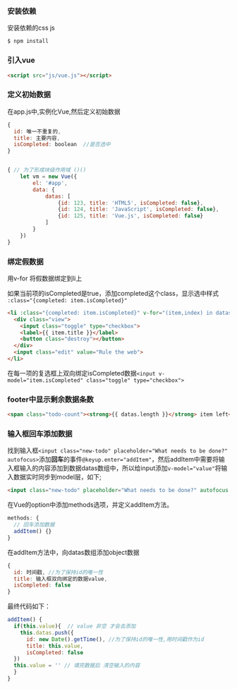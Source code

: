 ### 安装依赖

安装依赖的css  js

```
$ npm install
```

### 引入vue

```html
<script src="js/vue.js"></script>
```

### 定义初始数据

在app.js中,实例化Vue,然后定义初始数据

```js
{
  id: 唯一不重复的,
  title: 主要内容,
  isCompleted: boolean  //是否选中
}
```

``` js

{ // 为了形成块级作用域 ()()
	let vm = new Vue({
		el: '#app',
		data: {
			datas: [
				{id: 123, title: 'HTML5', isCompleted: false},
				{id: 124, title: 'JavaScript', isCompleted: false},
				{id: 125, title: 'Vue.js', isCompleted: false}
			]
		}
	})
}

```

### 绑定假数据

用v-for 将假数据绑定到li上

如果当前项的isCompleted是true，添加completed这个class，显示选中样式 `:class="{completed: item.isCompleted}"`

```html
<li :class="{completed: item.isCompleted}" v-for="(item,index) in datas">
  <div class="view">
    <input class="toggle" type="checkbox">
    <label>{{ item.title }}</label>
    <button class="destroy"></button>
  </div>
  <input class="edit" value="Rule the web">
</li>
```

在每一项的复选框上双向绑定isCompleted数据`<input v-model="item.isCompleted" class="toggle" type="checkbox">`

### footer中显示剩余数据条数

```html
<span class="todo-count"><strong>{{ datas.length }}</strong> item left</span>
```

### 输入框回车添加数据

找到输入框`<input class="new-todo" placeholder="What needs to be done?" autofocus>`添加**回车**的事件`@keyup.enter="addItem"`，然后addItem中需要将输入框输入的内容添加到数据datas数组中，所以给input添加`v-model="value"`将输入数据实时同步到model层，如下;

```html
<input class="new-todo" placeholder="What needs to be done?" autofocus @keyup.enter="addItem" v-model="value">
```

在Vue的option中添加methods选项，并定义addItem方法。

```js
methods: {
  // 回车添加数据
  addItem() {}
}
```

在addItem方法中，向datas数组添加object数据

```js
{
  id: 时间戳, //为了保持id的唯一性
  title: 输入框双向绑定的数据value,
  isCompleted: false
}
```

最终代码如下：

```js
addItem() {
  if(this.value){  // value 非空 才会去添加
    this.datas.push({
      id: new Date().getTime(), //为了保持id的唯一性,用时间戳作为id
      title: this.value,
      isCompleted: false
  })
  this.value = '' // 填完数据后 清空输入的内容
  }
}
```

